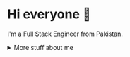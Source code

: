 # Hi everyone :wave:

I'm a Full Stack Engineer from Pakistan.


<details>
<summary>
  More stuff about me
</summary>

## Quick overview


#### GitHub stats 
<a href="https://github.com/anuraghazra/github-readme-stats">
  <img align="center" src="https://github-readme-stats.anuraghazra1.vercel.app/api?username=khalilahmad3212&show_icons=true&line_height=27&include_all_commits=true" alt="My github stats" />
</a>  

<!--
 (also from a project I have contributed to, [anuraghazra/github-readme-stats](https://github.com/anuraghazra/github-readme-stats))
- I write a [blog](https://blog.trnck.dev/)

Biggest supporters of my OSS work ($25 or more in [my tiers](https://github.com/sponsors/filiptronicek/)):
- [Kyle Daigle](https://github.com/kdaigle)
-->

### What I do

I am really passionate about doing web
development, it is in my opinion the best combination of logical programming and
(sometimes) beautiful design.

## My skills 📜

### Web technologies

- JavaScript
- TypeScript
- Next.js
- Prisma
- HTML, CSS
- SCSS
- Node.js
- Deno
- WordPress
- PHP
- MySQL
- Microsoft Azure

<!--
### Application Development

- Python ([Microsoft Certified](https://www.youracclaim.com/badges/46b260a8-ef2c-41a3-9f61-aa0920eab84a/public_url))
- C++ (sort of)

### Productivity utilities

- Microsoft Office - I am a Certified
  [Excel](https://www.youracclaim.com/badges/36154164-82b5-4fbf-b65c-c152af720245/public_url)
  and
  [Word](https://www.youracclaim.com/badges/6f4eee1d-3379-4a8b-b846-35762708d4b8/public_url)
  Expert
-->
### Languages 🌐

| Language      | Proficiency                                                               |
| ------------- | ------------------------------------------------------------------------- |
| English | C2                 |
| Urdu        | B1 |

## What I'm currently learning 📚

- Diving into VS Code's code base
- Typescript's magic
- Rust's blazing-fastness

## My own dictionary 📕:

| Word / abreviation | Meaning                                                | Note                                             |
| ------------------ | ------------------------------------------------------ | ------------------------------------------------ |
| FFO                | Fífa Friendly Office (a place where I can work safely) | Idea by [@aellopos](https://github.com/aellopos) |

</details>
